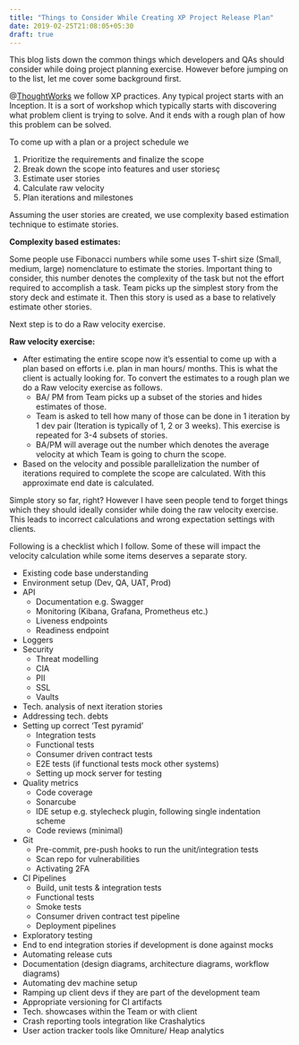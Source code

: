 ```yaml
---
title: "Things to Consider While Creating XP Project Release Plan"
date: 2019-02-25T21:08:05+05:30
draft: true
---
```

This blog lists down the common things which developers and QAs should consider while doing project planning exercise. However before jumping on to the list, let me cover some background first.

@<a href="https://www.thoughtworks.com/">ThoughtWorks</a> we follow XP practices. Any typical project starts with an Inception. It is a sort of workshop which typically starts with discovering what problem client is trying to solve. And it ends with a rough plan of how this problem can be solved. 

To come up with a plan or a project schedule we

<ol>
  <li>Prioritize the requirements and finalize the scope</li>
  <li>Break down the scope into features and user storiesç</li>
  <li>Estimate user stories</li>
  <li>Calculate raw velocity</li>
  <li>Plan iterations and milestones</li>
</ol>

Assuming the user stories are created, we use complexity based estimation technique to estimate stories.

<B>Complexity based estimates:</B> 

Some people use Fibonacci numbers while some uses T-shirt size (Small, medium, large) nomenclature to estimate the stories.
Important thing to consider, this number denotes the complexity of the task but not the effort required to accomplish a task.
Team picks up the simplest story from the story deck and estimate it. Then this story is used as a base to relatively estimate other stories.

Next step is to do a Raw velocity exercise.

<B>Raw velocity exercise:</B>
<ul>
  <li>After estimating the entire scope now it’s essential to come up with a plan based on efforts i.e. plan in man hours/ months. This is what the client is actually looking for. To convert the estimates to a rough plan we do a Raw velocity exercise as follows.
     <ul>
        <li>BA/ PM from Team picks up a subset of the stories and hides estimates of those.</li>
        <li>Team is asked to tell how many of those can be done in 1 iteration by 1 dev pair (Iteration is typically of 1, 2 or 3 weeks). This exercise is repeated for 3-4 subsets of stories.</li>
        <li>BA/PM will average out the number which denotes the average velocity at which Team is going to churn the scope.</li>
     </ul>
  </li>
  <li>Based on the velocity and possible parallelization the number of iterations required to complete the scope are calculated. With this approximate end date is calculated.</li>
</ul>

Simple story so far, right? However I have seen people tend to forget things which they should ideally consider while doing the raw velocity exercise. This leads to incorrect calculations and wrong expectation settings with clients. 

Following is a checklist which I follow. Some of these will impact the velocity calculation while some items deserves a separate story. 
<ul>
 <li>Existing code base understanding</li>
 <li>Environment setup (Dev, QA, UAT, Prod)</li>
 <li>API
   <ul>	
     <li>Documentation e.g. Swagger</li>
     <li>Monitoring (Kibana, Grafana, Prometheus etc.)</li>
     <li>Liveness endpoints</li> 
     <li>Readiness endpoint</li>
   </ul>
 </li>
 <li>Loggers</li>
 <li>Security
   <ul>
     <li>Threat modelling</li>
     <li>CIA</li>
     <li>PII</li>
     <li>SSL</li>
     <li>Vaults</li>
   </ul>
 </li>
 <li>Tech. analysis of next iteration stories</li>
 <li>Addressing tech. debts</li>
 <li>Setting up correct ‘Test pyramid’
    <ul>
     <li>Integration tests</li>
     <li>Functional tests</li>
     <li>Consumer driven contract tests</li>
     <li>E2E tests (if functional tests mock other systems)</li>
     <li>Setting up mock server for testing</li>
    </ul>
 </li>
 <li>Quality metrics
    <ul>
     <li>Code coverage</li>
     <li>Sonarcube</li>
     <li>IDE setup e.g. stylecheck plugin, following single indentation scheme</li>
     <li>Code reviews (minimal)</li>
    </ul>
 </li>
 <li>Git
    <ul>
     <li>Pre-commit, pre-push hooks to run the unit/integration tests</li>
     <li>Scan repo for vulnerabilities</li>
     <li>Activating 2FA</li>
    </ul>
 </li>
 <li>CI Pipelines
    <ul>
     <li>Build, unit tests & integration tests</li>
     <li>Functional tests</li>
     <li>Smoke tests</li>
     <li>Consumer driven contract test pipeline</li>
     <li>Deployment pipelines</li>
    </ul>
 </li>
<li>Exploratory testing</li>
<li>End to end integration stories if development is done against mocks</li>
<li>Automating release cuts</li>
<li>Documentation (design diagrams, architecture diagrams, workflow diagrams)</li>
<li>Automating dev machine setup</li>
<li>Ramping up client devs if they are part of the development team</li>
<li>Appropriate versioning for CI artifacts</li>
<li>Tech. showcases within the Team or with client</li>
<li>Crash reporting tools integration like Crashalytics</li>
<li>User action tracker tools like Omniture/ Heap analytics</li>
</ul>